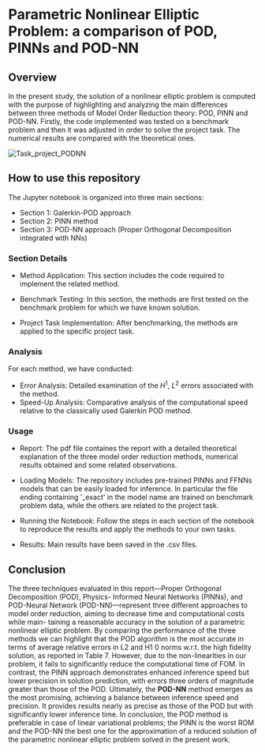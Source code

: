 # Parametric Nonlinear Elliptic Problem: a comparison of POD, PINNs and POD-NN
## Overview
In the present study, the solution of a nonlinear elliptic problem is computed with the purpose of highlighting and analyzing the main differences between three methods of Model Order Reduction theory: POD, PINN and POD-NN.
Firstly, the code implemented was tested on a benchmark problem and then it was adjusted in order to solve the project task. The numerical results are compared with the theoretical ones. 

![Task_project_PODNN](https://github.com/martadiridolfi/MOR/assets/112576039/13ac3b2e-2899-43c6-8748-7a205141faa7)


## How to use this repository

The Jupyter notebook is organized into three main sections:

- Section 1: Galerkin-POD approach
- Section 2: PINN method
- Section 3: POD-NN approach (Proper Orthogonal Decomposition integrated with NNs)

### Section Details

- Method Application: This section includes the code required to implement the related method.

- Benchmark Testing: In this section, the methods are first tested on the benchmark problem for which we have known solution.

- Project Task Implementation: After benchmarking, the methods are applied to the specific project task.

### Analysis

For each method, we have conducted:

- Error Analysis: Detailed examination of the $H^1$, $L^2$ errors associated with the method.
- Speed-Up Analysis: Comparative analysis of the computational speed relative to the classically used Galerkin POD method.

### Usage
- Report: The pdf file containes the report with a detailed theoretical explanation of the three model order reduction methods, numerical results obtained and some related observations.
- Loading Models:
    The repository includes pre-trained PINNs and FFNNs models that can be easily loaded for inference. In particular the file ending containing '_exact' in the model name are trained on benchmark problem data, while the others are related to the project task.

- Running the Notebook:
    Follow the steps in each section of the notebook to reproduce the results and apply the methods to your own tasks.

- Results: Main results have been saved in the .csv files.

## Conclusion
The three techniques evaluated in this report—Proper Orthogonal Decomposition (POD), Physics-
Informed Neural Networks (PINNs), and POD-Neural Network (POD-NN)—represent three different
approaches to model order reduction, aiming to decrease time and computational costs while main-
taining a reasonable accuracy in the solution of a parametric nonlinear elliptic problem.
By comparing the performance of the three methods we can highlight that the POD algorithm is the
most accurate in terms of average relative errors in L2 and H1
0 norms w.r.t. the high fidelity solution, as
reported in Table 7. However, due to the non-linearities in our problem, it fails to significantly reduce
the computational time of FOM. In contrast, the PINN approach demonstrates enhanced inference
speed but lower precision in solution prediction, with errors three orders of magnitude greater than
those of the POD. Ultimately, the **POD-NN** method emerges as the most promising, achieving a
balance between inference speed and precision. It provides results nearly as precise as those of the
POD but with significantly lower inference time. In conclusion, the POD method is preferable in case
of linear variational problems; the PINN is the worst ROM and the POD-NN the best one for the
approximation of a reduced solution of the parametric nonlinear elliptic problem solved in the present work.




